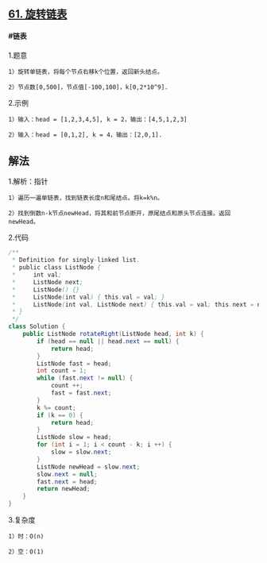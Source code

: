 ## [61. 旋转链表](https://leetcode.cn/problems/rotate-list/description/)

#### #链表
1.题意

    1）旋转单链表，将每个节点右移k个位置，返回新头结点。

    2）节点数[0,500]，节点值[-100,100]，k[0,2*10^9].

2.示例

    1）输入：head = [1,2,3,4,5], k = 2，输出：[4,5,1,2,3]

    2）输入：head = [0,1,2], k = 4，输出：[2,0,1].
## 解法
1.解析：指针

    1）遍历一遍单链表，找到链表长度n和尾结点。将k=k%n。

    2）找到倒数n-k节点newHead，将其和前节点断开，原尾结点和原头节点连接。返回newHead。

2.代码
```java
/**
 * Definition for singly-linked list.
 * public class ListNode {
 *     int val;
 *     ListNode next;
 *     ListNode() {}
 *     ListNode(int val) { this.val = val; }
 *     ListNode(int val, ListNode next) { this.val = val; this.next = next; }
 * }
 */
class Solution {
    public ListNode rotateRight(ListNode head, int k) {
        if (head == null || head.next == null) {
            return head;
        }
        ListNode fast = head;
        int count = 1;
        while (fast.next != null) {
            count ++;
            fast = fast.next;
        }
        k %= count;
        if (k == 0) {
            return head;
        }
        ListNode slow = head;
        for (int i = 1; i < count - k; i ++) {
            slow = slow.next;
        }
        ListNode newHead = slow.next;
        slow.next = null;
        fast.next = head;
        return newHead;       
    }
}
```
3.复杂度

    1）时：O(n)

    2）空：O(1)
